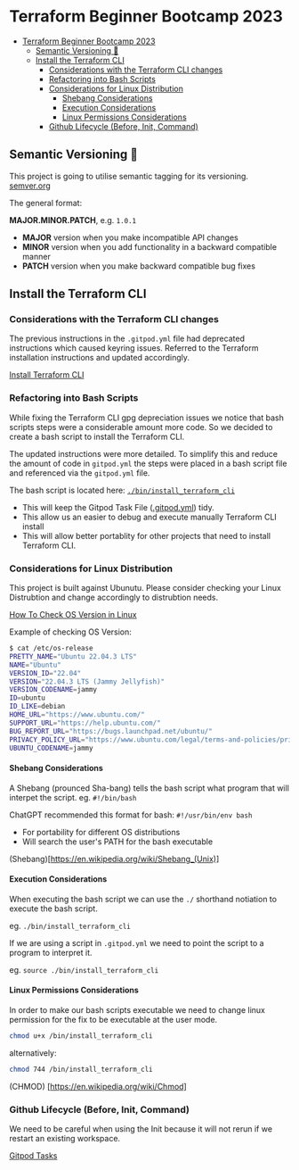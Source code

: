 # Terraform Beginner Bootcamp 2023

- [Terraform Beginner Bootcamp 2023](#terraform-beginner-bootcamp-2023)
  - [Semantic Versioning :mage:](#semantic-versioning-mage)
  - [Install the Terraform CLI](#install-the-terraform-cli)
    - [Considerations with the Terraform CLI changes](#considerations-with-the-terraform-cli-changes)
    - [Refactoring into Bash Scripts](#refactoring-into-bash-scripts)
    - [Considerations for Linux Distribution](#considerations-for-linux-distribution)
      - [Shebang Considerations](#shebang-considerations)
      - [Execution Considerations](#execution-considerations)
      - [Linux Permissions Considerations](#linux-permissions-considerations)
    - [Github Lifecycle (Before, Init, Command)](#github-lifecycle-before-init-command)

## Semantic Versioning :mage:

This project is going to utilise semantic tagging for its versioning. [semver.org](https://semver.org/)

The general format:

**MAJOR.MINOR.PATCH**, e.g. `1.0.1`

- **MAJOR** version when you make incompatible API changes
- **MINOR** version when you add functionality in a backward compatible manner
- **PATCH** version when you make backward compatible bug fixes

## Install the Terraform CLI

### Considerations with the Terraform CLI changes

The previous instructions in the `.gitpod.yml` file had deprecated instructions which caused keyring issues. Referred to the Terraform installation instructions and updated accordingly.

[Install Terraform CLI](https://developer.hashicorp.com/terraform/tutorials/aws-get-started/install-cli)

### Refactoring into Bash Scripts

While fixing the Terraform CLI gpg depreciation issues we notice that bash scripts steps were a considerable amount more code. So we decided to create a bash script to install the Terraform CLI.

The updated instructions were more detailed. To simplify this and reduce the amount of code in `gitpod.yml` the steps were placed in a bash script file and referenced via the `gitpod.yml` file.

The bash script is located here: [`./bin/install_terraform_cli`](/bin/install_terraform_cli)

- This will keep the Gitpod Task File ([.gitpod.yml](.gitpod.yml)) tidy.
- This allow us an easier to debug and execute manually Terraform CLI install
- This will allow better portablity for other projects that need to install Terraform CLI.



### Considerations for Linux Distribution

This project is built against Ubunutu.
Please consider checking your Linux Distrubtion and change accordingly to distrubtion needs. 

[How To Check OS Version in Linux](
https://www.cyberciti.biz/faq/how-to-check-os-version-in-linux-command-line/)

Example of checking OS Version:

```sh
$ cat /etc/os-release
PRETTY_NAME="Ubuntu 22.04.3 LTS"
NAME="Ubuntu"
VERSION_ID="22.04"
VERSION="22.04.3 LTS (Jammy Jellyfish)"
VERSION_CODENAME=jammy
ID=ubuntu
ID_LIKE=debian
HOME_URL="https://www.ubuntu.com/"
SUPPORT_URL="https://help.ubuntu.com/"
BUG_REPORT_URL="https://bugs.launchpad.net/ubuntu/"
PRIVACY_POLICY_URL="https://www.ubuntu.com/legal/terms-and-policies/privacy-policy"
UBUNTU_CODENAME=jammy
```
#### Shebang Considerations

A Shebang (prounced Sha-bang) tells the bash script what program that will interpet the script. eg. `#!/bin/bash`

ChatGPT recommended this format for bash: `#!/usr/bin/env bash`

- For portability for different OS distributions 
- Will search the user's PATH for the bash executable

(Shebang)[https://en.wikipedia.org/wiki/Shebang_(Unix)]

#### Execution Considerations

When executing the bash script we can use the `./` shorthand notiation to execute the bash script.

eg. `./bin/install_terraform_cli`

If we are using a script in `.gitpod.yml` we need to point the script to a program to interpret it.

eg. `source ./bin/install_terraform_cli`

#### Linux Permissions Considerations

In order to make our bash scripts executable we need to change linux permission for the fix to be executable at the user mode.

```sh
chmod u+x /bin/install_terraform_cli
```

alternatively:

```sh
chmod 744 /bin/install_terraform_cli
```

(CHMOD) [https://en.wikipedia.org/wiki/Chmod]

### Github Lifecycle (Before, Init, Command)

We need to be careful when using the Init because it will not rerun if we restart an existing workspace.

[Gitpod Tasks](https://www.gitpod.io/docs/configure/workspaces/tasks)
